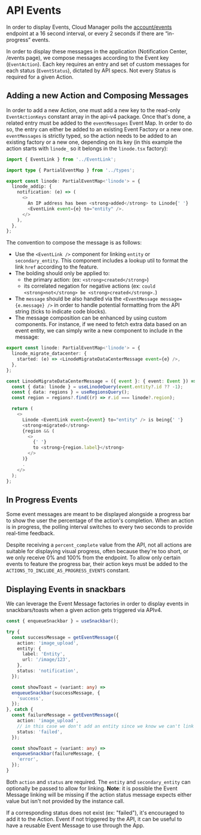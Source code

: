 # API Events

In order to display Events, Cloud Manager polls the [account/events](https://www.linode.com/docs/api/account/#events-list) endpoint at a 16 second interval, or every 2 seconds if there are “in-progress” events.

In order to display these messages in the application (Notification Center, /events page), we compose messages according to the Event key (`EventAction`). Each key requires an entry and set of custom messages for each status (`EventStatus`), dictated by API specs. Not every Status is required for a given Action.

## Adding a new Action and Composing Messages

In order to add a new Action, one must add a new key to the read-only `EventActionKeys` constant array in the api-v4 package.
Once that's done, a related entry must be added to the `eventMessages` Event Map. In order to do so, the entry can either be added to an existing Event Factory or a new one. `eventMessages` is strictly typed, so the action needs to be added to an existing factory or a new one, depending on its key (in this example the action starts with `linode_` so it belongs in the `linode.tsx` factory):

```Typescript
import { EventLink } from '../EventLink';

import type { PartialEventMap } from '../types';

export const linode: PartialEventMap<'linode'> = {
  linode_addip: {
    notification: (e) => (
      <>
        An IP address has been <strong>added</strong> to Linode{' '}
        <EventLink event={e} to="entity" />.
      </>
    ),
  },
};
```

The convention to compose the message is as follows:
- Use the `<EventLink />` component for linking `entity` or `secondary_entity`. This component includes a lookup util to format the link `href` according to the feature.
- The bolding should only be applied to:
  - the primary action: (ex: `<strong>created</strong>`) 
  - its correlated negation for negative actions (ex: `could <strong>not</strong> be <strong>created</strong>.`)
- The `message` should be also handled via the `<EventMessage message={e.message} />` in order to handle potential formatting from the API string (ticks to indicate code blocks).
- The message composition can be enhanced by using custom components. For instance, if we need to fetch extra data based on an event entity, we can simply write a new component to include in the message:

```Typescript
export const linode: PartialEventMap<'linode'> = {
  linode_migrate_datacenter: {
    started: (e) => <LinodeMigrateDataCenterMessage event={e} />,
  },
};

const LinodeMigrateDataCenterMessage = ({ event }: { event: Event }) => {
  const { data: linode } = useLinodeQuery(event.entity?.id ?? -1);
  const { data: regions } = useRegionsQuery();
  const region = regions?.find((r) => r.id === linode?.region);

  return (
    <>
      Linode <EventLink event={event} to="entity" /> is being{' '}
      <strong>migrated</strong>
      {region && (
        <>
          {' '}
          to <strong>{region.label}</strong>
        </>
      )}
      .
    </>
  );
};
```

## In Progress Events

Some event messages are meant to be displayed alongside a progress bar to show the user the percentage of the action's completion. When an action is in progress, the polling interval switches to every two seconds to provide real-time feedback.

Despite receiving a `percent_complete` value from the API, not all actions are suitable for displaying visual progress, often because they're too short, or we only receive 0% and 100% from the endpoint. To allow only certain events to feature the progress bar, their action keys must be added to the `ACTIONS_TO_INCLUDE_AS_PROGRESS_EVENTS` constant.

## Displaying Events in snackbars

We can leverage the Event Message factories in order to display events in snackbars/toasts when a given action gets triggered via APIv4.

```Typescript
const { enqueueSnackbar } = useSnackbar();

try {
  const successMessage = getEventMessage({
    action: 'image_upload',
    entity: {
      label: 'Entity',
      url: '/image/123',
    },
    status: 'notification',
  });

  const showToast = (variant: any) =>
  enqueueSnackbar(successMessage, {
    'success',
  });
}, catch {
  const failureMessage = getEventMessage({
    action: 'image_upload',
    // in this case we don't add an entity since we know we can't link to it
    status: 'failed',
  });

  const showToast = (variant: any) =>
  enqueueSnackbar(failureMessage, {
    'error',
  });
}
```

Both `action` and `status` are required. The `entity` and `secondary_entity` can optionally be passed to allow for linking. **Note**: it is possible the Event Message linking will be missing if the action status message expects either value but isn't not provided by the instance call.

If a corresponding status does not exist (ex: "failed"), it's encouraged to add it to the Action. Event if not triggered by the API, it can be useful to have a reusable Event Message to use through the App.

